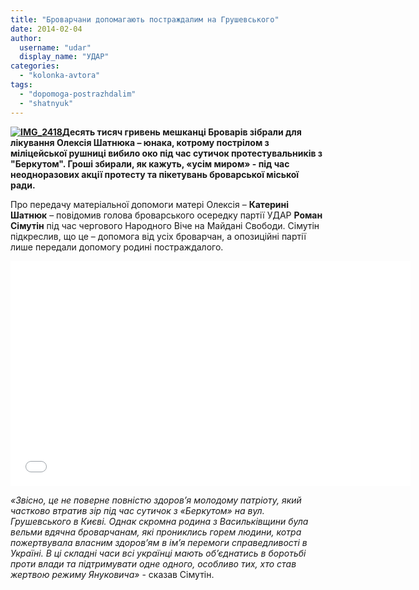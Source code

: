```yaml
---
title: "Броварчани допомагають постраждалим на Грушевського"
date: 2014-02-04
author: 
  username: "udar"
  display_name: "УДАР"
categories: 
  - "kolonka-avtora"
tags: 
  - "dopomoga-postrazhdalim"
  - "shatnyuk"
---
```


**[![IMG_2418](https://mpz.brovary.org/wp-content/uploads/2014/02/IMG_2418.jpg)](https://mpz.brovary.org/wp-content/uploads/2014/02/IMG_2418.jpg)Десять тисяч гривень мешканці Броварів зібрали для лікування Олексія Шатнюка – юнака, котрому пострілом з міліцейської рушниці вибило око під час сутичок протестувальників з "Беркутом". Гроші збирали, як кажуть, «усім миром» - під час неодноразових акції протесту та пікетувань броварської міської ради.**

Про передачу матеріальної допомоги матері Олексія – **Катерині Шатнюк** – повідомив голова броварського осередку партії УДАР **Роман Сімутін** під час чергового Народного Віче на Майдані Свободи. Сімутін підкреслив, що це – допомога від усіх броварчан, а опозиційні партії лише передали допомогу родині постраждалого.

<iframe src="//www.youtube.com/embed/pw6VIgOWRjs" height="360" width="640" allowfullscreen frameborder="0"></iframe>

_«Звісно, це не поверне повністю здоров’я молодому патріоту, який частково втратив зір під час сутичок з «Беркутом» на вул. Грушевського в Києві. Однак скромна родина з Васильківщини була вельми вдячна броварчанам, які прониклись горем людини, котра пожертвувала власним здоров’ям в ім’я перемоги справедливості в Україні. В ці складні часи всі українці мають об’єднатись в боротьбі проти влади та підтримувати одне одного, особливо тих, хто став жертвою режиму Януковича»_ - сказав Сімутін.
